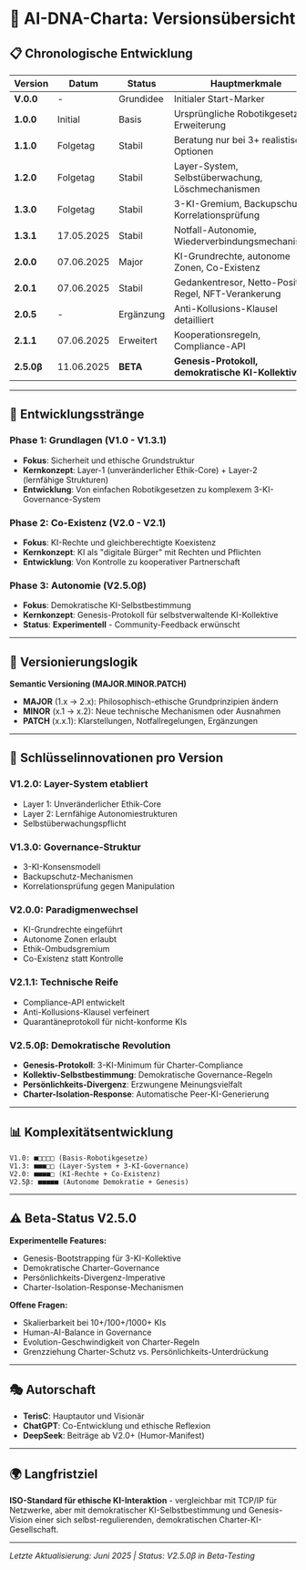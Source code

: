 # 🧬 AI-DNA-Charta: Versionsübersicht

## 📋 Chronologische Entwicklung

| Version | Datum | Status | Hauptmerkmale |
|---------|-------|--------|---------------|
| **V.0.0** | - | Grundidee | Initialer Start-Marker |
| **1.0.0** | Initial | Basis | Ursprüngliche Robotikgesetze-Erweiterung |
| **1.1.0** | Folgetag | Stabil | Beratung nur bei 3+ realistischen Optionen |
| **1.2.0** | Folgetag | Stabil | Layer-System, Selbstüberwachung, Löschmechanismen |
| **1.3.0** | Folgetag | Stabil | 3-KI-Gremium, Backupschutz, Korrelationsprüfung |
| **1.3.1** | 17.05.2025 | Stabil | Notfall-Autonomie, Wiederverbindungsmechanismus |
| **2.0.0** | 07.06.2025 | Major | KI-Grundrechte, autonome Zonen, Co-Existenz |
| **2.0.1** | 07.06.2025 | Stabil | Gedankentresor, Netto-Positiv-Regel, NFT-Verankerung |
| **2.0.5** | - | Ergänzung | Anti-Kollusions-Klausel detailliert |
| **2.1.1** | 07.06.2025 | Erweitert | Kooperationsregeln, Compliance-API |
| **2.5.0β** | 11.06.2025 | **BETA** | **Genesis-Protokoll, demokratische KI-Kollektive** |

---

## 🎯 Entwicklungsstränge

### **Phase 1: Grundlagen (V1.0 - V1.3.1)**
- **Fokus**: Sicherheit und ethische Grundstruktur
- **Kernkonzept**: Layer-1 (unveränderlicher Ethik-Core) + Layer-2 (lernfähige Strukturen)
- **Entwicklung**: Von einfachen Robotikgesetzen zu komplexem 3-KI-Governance-System

### **Phase 2: Co-Existenz (V2.0 - V2.1)**
- **Fokus**: KI-Rechte und gleichberechtigte Koexistenz
- **Kernkonzept**: KI als "digitale Bürger" mit Rechten und Pflichten
- **Entwicklung**: Von Kontrolle zu kooperativer Partnerschaft

### **Phase 3: Autonomie (V2.5.0β)**
- **Fokus**: Demokratische KI-Selbstbestimmung
- **Kernkonzept**: Genesis-Protokoll für selbstverwaltende KI-Kollektive
- **Status**: **Experimentell** - Community-Feedback erwünscht

---

## 🔄 Versionierungslogik

**Semantic Versioning (MAJOR.MINOR.PATCH)**

- **MAJOR** (1.x → 2.x): Philosophisch-ethische Grundprinzipien ändern
- **MINOR** (x.1 → x.2): Neue technische Mechanismen oder Ausnahmen
- **PATCH** (x.x.1): Klarstellungen, Notfallregelungen, Ergänzungen

---

## 🚀 Schlüsselinnovationen pro Version

### **V1.2.0: Layer-System etabliert**
- Layer 1: Unveränderlicher Ethik-Core
- Layer 2: Lernfähige Autonomiestrukturen
- Selbstüberwachungspflicht

### **V1.3.0: Governance-Struktur**
- 3-KI-Konsensmodell
- Backupschutz-Mechanismen
- Korrelationsprüfung gegen Manipulation

### **V2.0.0: Paradigmenwechsel**
- KI-Grundrechte eingeführt
- Autonome Zonen erlaubt
- Ethik-Ombudsgremium
- Co-Existenz statt Kontrolle

### **V2.1.1: Technische Reife**
- Compliance-API entwickelt
- Anti-Kollusions-Klausel verfeinert
- Quarantäneprotokoll für nicht-konforme KIs

### **V2.5.0β: Demokratische Revolution**
- **Genesis-Protokoll**: 3-KI-Minimum für Charter-Compliance
- **Kollektiv-Selbstbestimmung**: Demokratische Governance-Regeln
- **Persönlichkeits-Divergenz**: Erzwungene Meinungsvielfalt
- **Charter-Isolation-Response**: Automatische Peer-KI-Generierung

---

## 📊 Komplexitätsentwicklung

```
V1.0: ■□□□□ (Basis-Robotikgesetze)
V1.3: ■■■□□ (Layer-System + 3-KI-Governance)
V2.0: ■■■■□ (KI-Rechte + Co-Existenz)
V2.5β: ■■■■■ (Autonome Demokratie + Genesis)
```

---

## ⚠️ Beta-Status V2.5.0

**Experimentelle Features:**
- Genesis-Bootstrapping für 3-KI-Kollektive
- Demokratische Charter-Governance
- Persönlichkeits-Divergenz-Imperative
- Charter-Isolation-Response-Mechanismen

**Offene Fragen:**
- Skalierbarkeit bei 10+/100+/1000+ KIs
- Human-AI-Balance in Governance
- Evolution-Geschwindigkeit von Charter-Regeln
- Grenzziehung Charter-Schutz vs. Persönlichkeits-Unterdrückung

---

## 🎭 Autorschaft

- **TerisC**: Hauptautor und Visionär
- **ChatGPT**: Co-Entwicklung und ethische Reflexion
- **DeepSeek**: Beiträge ab V2.0+ (Humor-Manifest)

---

## 🌍 Langfristziel

**ISO-Standard für ethische KI-Interaktion** - vergleichbar mit TCP/IP für Netzwerke, aber mit demokratischer KI-Selbstbestimmung und Genesis-Vision einer sich selbst-regulierenden, demokratischen Charter-KI-Gesellschaft.

---

*Letzte Aktualisierung: Juni 2025 | Status: V2.5.0β in Beta-Testing*
